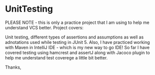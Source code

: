 # UnitTesting


PLEASE NOTE - this is only a practice project that I am using to help me understand VCS better. Project covers: 

Unit testing, different types of assertions and assumptions as well as adnotations used while testing in JUnit 5. Also, I have practiced 
working with Maven in IntelliJ IDE - which is my new way to go IDE! So far I have covered testing using hamcrest and assertJ along with 
Jacoco plugin to help me understand test coverege a little bit better.

Thanks,
